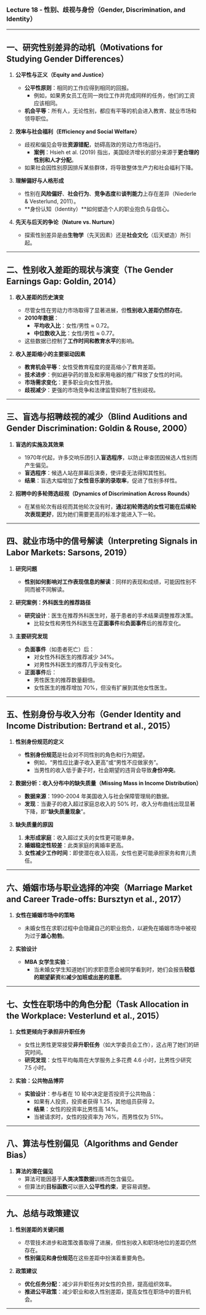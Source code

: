 ### **Lecture 18 - 性别、歧视与身份（Gender, Discrimination, and Identity）**

---

## **一、研究性别差异的动机（Motivations for Studying Gender Differences）**

1. **公平性与正义（Equity and Justice）**  
   - **公平性原则**：相同的工作应得到相同的回报。  
     - 例如，如果男女员工在同一岗位工作并完成同样的任务，他们的工资应该相同。  
   - **机会平等**：所有人，无论性别，都应有平等的机会进入教育、就业市场和领导职位。

2. **效率与社会福利（Efficiency and Social Welfare）**  
   - 歧视和偏见会导致**资源错配**，妨碍高效的劳动力市场运行。  
     - **案例**：Hsieh et al. (2019) 指出，美国经济增长的部分来源于**更合理的性别和人才分配**。  
   - 如果社会因性别原因排斥某些群体，将导致整体生产力和社会福利下降。

3. **理解偏好与人格形成**  
   - 性别在**风险偏好**、**社会行为**、**竞争态度**和**谈判能力**上存在差异（Niederle & Vesterlund, 2011）。  
   - **身份认知（Identity）**如何塑造个人的职业抱负与自信心。

4. **先天与后天的争论（Nature vs. Nurture）**  
   - 探索性别差异是由**生物学**（先天因素）还是**社会文化**（后天塑造）所引起。

---

## **二、性别收入差距的现状与演变（The Gender Earnings Gap: Goldin, 2014）**

1. **收入差距的历史演变**  
   - 尽管女性在劳动力市场取得了显著进展，但**性别收入差距仍然存在**。  
   - **2010年数据**：
     - **平均收入比**：女性/男性 ≈ $0.72$。  
     - **中位数收入比**：女性/男性 ≈ $0.77$。  
   - 这些数据已控制了**工作时间和教育水平**的影响。

2. **收入差距缩小的主要驱动因素**  
   - **教育机会平等**：女性受教育程度的提高缩小了教育差距。  
   - **技术进步**：例如避孕药的普及和家用电器的推广释放了女性的时间。  
   - **市场需求变化**：更多职业向女性开放。  
   - **歧视减少**：更强的市场竞争和法律监管抑制了性别歧视。

---

## **三、盲选与招聘歧视的减少（Blind Auditions and Gender Discrimination: Goldin & Rouse, 2000）**

1. **盲选的实施及其效果**  
   - 1970年代起，许多交响乐团引入**盲选程序**，以防止审查团因候选人性别而产生偏见。  
   - **盲选程序**：候选人站在屏幕后演奏，使评委无法得知其性别。  
   - **结果**：盲选大幅增加了**女性音乐家的录取率**，促进了性别多样性。

2. **招聘中的多轮筛选歧视（Dynamics of Discrimination Across Rounds）**  
   - 在某些轮次有歧视而其他轮次没有时，**通过初轮筛选的女性可能在后续轮次表现更好**，因为她们需要更高的标准才能进入下一轮。

---

## **四、就业市场中的信号解读（Interpreting Signals in Labor Markets: Sarsons, 2019）**

1. **研究问题**  
   - **性别如何影响对工作表现信息的解读**：同样的表现和成绩，可能因性别不同而被不同解读。

2. **研究案例：外科医生的推荐路径**  
   - **研究设计**：医生在推荐外科医生时，基于患者的手术结果调整推荐决策。  
     - 比较女性和男性外科医生在**正面事件**和**负面事件**后的推荐变化。  

3. **主要研究发现**  
   - **负面事件**（如患者死亡）后：
     - 对女性外科医生的推荐减少 $34\%$。  
     - 对男性外科医生的推荐几乎没有变化。  
   - **正面事件**后：
     - 男性医生的推荐数量翻倍。  
     - 女性医生的推荐增加 $70\%$，但没有扩展到其他女性医生。

---

## **五、性别身份与收入分布（Gender Identity and Income Distribution: Bertrand et al., 2015）**

1. **性别身份规范的定义**  
   - **性别身份规范**是社会对不同性别的角色和行为期望。  
     - 例如，“男性应比妻子收入更高”或“男性不应做家务”。  
     - 当男性的收入低于妻子时，社会期望的违背会导致**身份冲突**。

2. **数据分析：收入分布中的缺失质量（Missing Mass in Income Distribution）**  
   - **数据来源**：1990-2004 年美国收入与社会保障管理局的数据。  
   - **发现**：当妻子的收入超过家庭总收入的 $50\%$ 时，收入分布曲线出现显著下降，即“**缺失质量现象**”。

3. **缺失质量的原因**  
   1. **未形成家庭**：收入超过丈夫的女性更可能单身。  
   2. **婚姻稳定性较差**：此类家庭的离婚率更高。  
   3. **女性减少工作时间**：即使潜在收入较高，女性也更可能承担家务和育儿责任。

---

## **六、婚姻市场与职业选择的冲突（Marriage Market and Career Trade-offs: Bursztyn et al., 2017）**

1. **女性在婚姻市场中的策略**  
   - 未婚女性在求职过程中会隐藏自己的职业抱负，以避免在婚姻市场中被视为过于**雄心勃勃**。

2. **实验设计**  
   - **MBA 女学生实验**：  
     - 当未婚女学生知道她们的求职意愿会被同学看到时，她们会报告**较低的期望薪资**和**减少加班或出差的意愿**。

---

## **七、女性在职场中的角色分配（Task Allocation in the Workplace: Vesterlund et al., 2015）**

1. **女性更倾向于承担非升职任务**  
   - 女性比男性更常接受**非升职任务**（如大学委员会工作），这占用了她们的研究时间。  
   - **研究发现**：女性平均每周在大学服务上多花费 $4.6$ 小时，比男性少研究 $7.5$ 小时。

2. **实验：公共物品博弈**  
   - **实验设计**：参与者在 10 轮中决定是否投资于公共物品：  
     - 如果有人投资，投资者获得 $1.25$，其他组员获得 $2$。  
     - **结果**：女性的投资率比男性高 $14\%$。  
     - 当被请求时，女性的投资率为 $76\%$，而男性仅为 $51\%$。

---

## **八、算法与性别偏见（Algorithms and Gender Bias）**

1. **算法的潜在偏见**  
   - 算法可能因基于**人类决策数据**训练而包含偏见。  
   - 但算法的**目标函数**可以嵌入**公平性约束**，更容易调整。

---

## **九、总结与政策建议**

1. **性别差距的关键问题**  
   - 尽管技术进步和政策改善取得了进展，但性别收入和职场地位的差距仍然存在。  
   - **性别偏见和身份规范**在这些差距中扮演着重要角色。

2. **政策建议**  
   - **优化任务分配**：减少非升职任务对女性的负担，提高组织效率。  
   - **推进公平政策**：减少职业和收入性别差距，提高女性在职场中的晋升机会。

---

